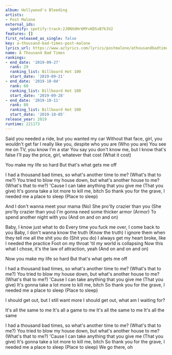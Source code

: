 ```yaml
---
album: Hollywood's Bleeding
artists:
- Post Malone
external_ids:
  spotify: spotify:track:2J0NXdHr6MYvKDSxB7k3V2
features: []
first_released_as_single: false
key: a-thousand-bad-times-post-malone
lyrics_url: https://www.azlyrics.com/lyrics/postmalone/athousandbadtimes.html
name: A Thousand Bad Times
rankings:
- end_date: '2019-09-27'
  rank: 29
  ranking_list: Billboard Hot 100
  start_date: '2019-09-21'
- end_date: '2019-10-04'
  rank: 60
  ranking_list: Billboard Hot 100
  start_date: '2019-09-28'
- end_date: '2019-10-11'
  rank: 88
  ranking_list: Billboard Hot 100
  start_date: '2019-10-05'
release_year: 2019
runtime: 221173
---
```

Said you needed a ride, but you wanted my car
Without that face, girl, you wouldn't get far
I really like you, despite who you are (Who you are)
You see me on TV, you know I'm a star
You say you don't know me, but I know that's false
I'll pay the price, girl, whatever that cost (What it cost)

You make my life so hard
But that's what gets me off

I had a thousand bad times, so what's another time to me? (What's that to me?)
You tried to blow my house down, but what's another house to me? (What's that to me?)
'Cause I can take anything that you give me (That you give)
It's gonna take a lot more to kill me, bitch
So thank you for the grave, I needed me a place to sleep (Place to sleep)

And I don't wanna meet your mama (No)
She pro'lly crazier than you (She pro'lly crazier than you)
I'm gonna need some thicker armor (Armor)
To spend another night with you (And on and on and on)

Baby, I know just what to do
Every time you fuck me over, I come back to you
Baby, I don't wanna know the truth (Know the truth)
I ignore them when they tell me all the shit you do (Shit you do)
I always get my heart broke, like I needed the practice
Foot on my throat 'til my world is collapsing
Now this what I chose, it's the law of attraction, yeah (And on and on and on)

Now you make my life so hard
But that's what gets me off

I had a thousand bad times, so what's another time to me? (What's that to me?)
You tried to blow my house down, but what's another house to me? (What's that to me?)
'Cause I can take anything that you give me (That you give)
It's gonna take a lot more to kill me, bitch
So thank you for the grave, I needed me a place to sleep (Place to sleep)

I should get out, but I still want more
I should get out, what am I waiting for?

It's all the same to me
It's all a game to me
It's all the same to me
It's all the same

I had a thousand bad times, so what's another time to me? (What's that to me?)
You tried to blow my house down, but what's another house to me? (What's that to me?)
'Cause I can take anything that you give me (That you give)
It's gonna take a lot more to kill me, bitch
So thank you for the grave, I needed me a place to sleep (Place to sleep)
We go there, oh
